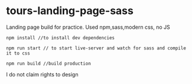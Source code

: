 # tours-landing-page-sass

Landing page build for practice. Used npm,sass,modern css, no JS 

    npm install //to install dev dependencies
    
    npm run start // to start live-server and watch for sass and compile it to css
    
    npm run build //build production
    
I do not claim rights to design
